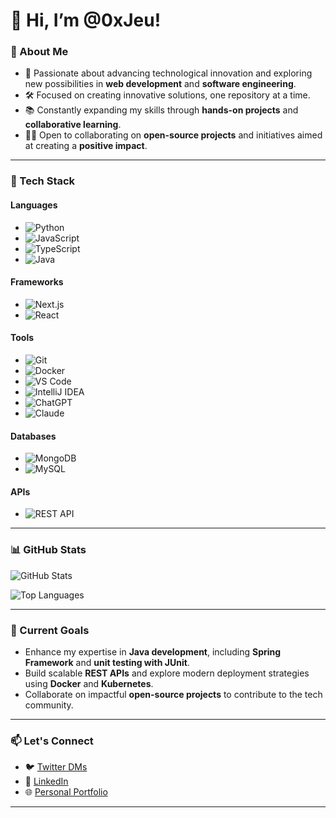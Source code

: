 # 👋 Hi, I’m @0xJeu!

### 🚀 About Me
- 👀 Passionate about advancing technological innovation and exploring new possibilities in **web development** and **software engineering**.
- 🛠️ Focused on creating innovative solutions, one repository at a time.
- 📚 Constantly expanding my skills through **hands-on projects** and **collaborative learning**.
- 🤝🏾 Open to collaborating on **open-source projects** and initiatives aimed at creating a **positive impact**.

---

### 🔧 Tech Stack
#### **Languages**
- ![Python](https://img.shields.io/badge/-Python-3776AB?style=flat&logo=python&logoColor=white)
- ![JavaScript](https://img.shields.io/badge/-JavaScript-F7DF1E?style=flat&logo=javascript&logoColor=black)
- ![TypeScript](https://img.shields.io/badge/-TypeScript-3178C6?style=flat&logo=typescript&logoColor=white)
- ![Java](https://img.shields.io/badge/-Java-007396?style=flat&logo=java&logoColor=white)

#### **Frameworks**
- ![Next.js](https://img.shields.io/badge/-Next.js-000000?style=flat&logo=next.js&logoColor=white)
- ![React](https://img.shields.io/badge/-React-61DAFB?style=flat&logo=react&logoColor=black)

#### **Tools**
- ![Git](https://img.shields.io/badge/-Git-F05032?style=flat&logo=git&logoColor=white)
- ![Docker](https://img.shields.io/badge/-Docker-2496ED?style=flat&logo=docker&logoColor=white)
- ![VS Code](https://img.shields.io/badge/-VS%20Code-007ACC?style=flat&logo=visual-studio-code&logoColor=white)
- ![IntelliJ IDEA](https://img.shields.io/badge/-IntelliJ%20IDEA-000000?style=flat&logo=intellij-idea&logoColor=white)
- ![ChatGPT](https://img.shields.io/badge/ChatGPT-34A853?style=flat&logo=openai&logoColor=white)
- ![Claude](https://img.shields.io/badge/Claude-FFB900?style=flat&logo=anthropic&logoColor=white)


#### **Databases**
- ![MongoDB](https://img.shields.io/badge/-MongoDB-47A248?style=flat&logo=mongodb&logoColor=white)
- ![MySQL](https://img.shields.io/badge/-MySQL-4479A1?style=flat&logo=mysql&logoColor=white)

#### **APIs**
- ![REST API](https://img.shields.io/badge/-REST%20API-0052CC?style=flat&logo=api&logoColor=white)

---

### 📊 GitHub Stats
![GitHub Stats](https://github-readme-stats.vercel.app/api?username=0xJeu&show_icons=true&theme=radical)

![Top Languages](https://github-readme-stats.vercel.app/api/top-langs/?username=0xJeu&layout=compact&theme=radical)

---

### 🌱 Current Goals
- Enhance my expertise in **Java development**, including **Spring Framework** and **unit testing with JUnit**.
- Build scalable **REST APIs** and explore modern deployment strategies using **Docker** and **Kubernetes**.
- Collaborate on impactful **open-source projects** to contribute to the tech community.

---

### 📫 Let's Connect
- 🐦 [Twitter DMs](https://twitter.com/messages/compose?recipient_id=YOUR_TWITTER_ID)
- 💼 [LinkedIn](https://www.linkedin.com/in/YOUR_LINKEDIN)
- 🌐 [Personal Portfolio](https://your-portfolio-url.com)

---

<!---
0xJeu/0xJeu is a ✨ special ✨ repository because its `README.md` (this file) appears on your GitHub profile.
You can click the Preview link to take a look at your changes.
--->
